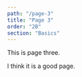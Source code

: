 ```yaml
---
path: "/page-3"
title: "Page 3"
order: "2B"
section: "Basics"
---
```


This is page three.

I think it is a good page.
